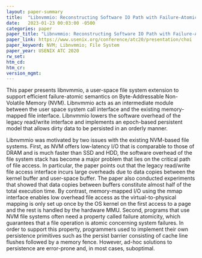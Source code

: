 ```yaml
---
layout: paper-summary
title:  "Libnvmmio: Reconstructing Software IO Path with Failure-Atomic Memory-Mapped Interface"
date:   2023-01-23 00:03:00 -0500
categories: paper
paper_title: "Libnvmmio: Reconstructing Software IO Path with Failure-Atomic Memory-Mapped Interface"
paper_link: https://www.usenix.org/conference/atc20/presentation/choi
paper_keyword: NVM; Libnvmmio; File System
paper_year: USENIX ATC 2020
rw_set:
htm_cd:
htm_cr:
version_mgmt:
---
```


This paper presents libnvmmio, a user-space file system extension to support efficient failure-atomic semantics 
on Byte-Addressable Non-Volatile Memory (NVM). Libnvmmio acts as an intermediate module between the user space system 
call interface and the existing memory-mapped file interface. Libnvmmio lowers the software overhead of the legacy 
read/write interface and implements an epoch-based persistent model that allows dirty data to be persisted in an
orderly manner.

Libnvmmio was motivated by two issues with the existing NVM-based file systems. First, as NVM offers low-latency
I/O that is comparable to those of DRAM and is much faster than SSD and HDD, the software overhead of the 
file system stack has become a major problem that lies on the critical path of file access. In particular,
the paper points out that the legacy read/write file access interface incurs large overheads due to data copies
between the kernel buffer and user-space buffer. The paper also conducted experiments that showed that data copies
between buffers constitute almost half of the total execution time. 
By contrast, memory-mapped I/O using the mmap interface enables low overhead file access as the virtual-to-physical 
mapping is only set up once by the OS kernel on the first access to a page and the rest is handled by the hardware MMU. 
Second, programs that use NVM file systems often need a property called failure atomicity, which guarantees that a 
file operation is atomic concerning system failures. In order to support this property, programmers used to 
implement their own persistence primitives such as the persist barrier consisting of cache line flushes followed 
by a memory fence. However, ad-hoc solutions to persistence are error-prone and, in most cases, suboptimal.

